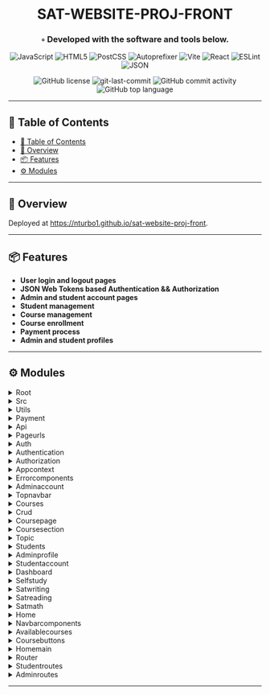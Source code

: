 <div align="center">
<h1 align="center">
<br>SAT-WEBSITE-PROJ-FRONT</h1>
<h3>◦ Developed with the software and tools below.</h3>

<p align="center">
<img src="https://img.shields.io/badge/JavaScript-F7DF1E.svg?style=flat-square&logo=JavaScript&logoColor=black" alt="JavaScript" />
<img src="https://img.shields.io/badge/HTML5-E34F26.svg?style=flat-square&logo=HTML5&logoColor=white" alt="HTML5" />
<img src="https://img.shields.io/badge/PostCSS-DD3A0A.svg?style=flat-square&logo=PostCSS&logoColor=white" alt="PostCSS" />
<img src="https://img.shields.io/badge/Autoprefixer-DD3735.svg?style=flat-square&logo=Autoprefixer&logoColor=white" alt="Autoprefixer" />

<img src="https://img.shields.io/badge/Vite-646CFF.svg?style=flat-square&logo=Vite&logoColor=white" alt="Vite" />
<img src="https://img.shields.io/badge/React-61DAFB.svg?style=flat-square&logo=React&logoColor=black" alt="React" />
<img src="https://img.shields.io/badge/ESLint-4B32C3.svg?style=flat-square&logo=ESLint&logoColor=white" alt="ESLint" />
<img src="https://img.shields.io/badge/JSON-000000.svg?style=flat-square&logo=JSON&logoColor=white" alt="JSON" />
</p>
<img src="https://img.shields.io/github/license/NTurbo1/sat-website-proj-front?style=flat-square&color=5D6D7E" alt="GitHub license" />
<img src="https://img.shields.io/github/last-commit/NTurbo1/sat-website-proj-front?style=flat-square&color=5D6D7E" alt="git-last-commit" />
<img src="https://img.shields.io/github/commit-activity/m/NTurbo1/sat-website-proj-front?style=flat-square&color=5D6D7E" alt="GitHub commit activity" />
<img src="https://img.shields.io/github/languages/top/NTurbo1/sat-website-proj-front?style=flat-square&color=5D6D7E" alt="GitHub top language" />
</div>

---

## 📖 Table of Contents
- [📖 Table of Contents](#-table-of-contents)
- [📍 Overview](#-overview)
- [📦 Features](#-features)
- [⚙️ Modules](#modules)

---


## 📍 Overview

Deployed at https://nturbo1.github.io/sat-website-proj-front.

---

## 📦 Features
- **User login and logout pages**
- **JSON Web Tokens based Authentication && Authorization**
- **Admin and student account pages**
- **Student management**
- **Course management**
- **Course enrollment**
- **Payment process**
- **Admin and student profiles**

---

## ⚙️ Modules

<details closed><summary>Root</summary>

| File                                                                                                 | Summary       |
| ---                                                                                                  | ---           |
| [vite.config.js](https://github.com/NTurbo1/sat-website-proj-front/blob/main/vite.config.js)         | ► INSERT-TEXT |
| [.eslintrc.cjs](https://github.com/NTurbo1/sat-website-proj-front/blob/main/.eslintrc.cjs)           | ► INSERT-TEXT |
| [tailwind.config.js](https://github.com/NTurbo1/sat-website-proj-front/blob/main/tailwind.config.js) | ► INSERT-TEXT |
| [package.json](https://github.com/NTurbo1/sat-website-proj-front/blob/main/package.json)             | ► INSERT-TEXT |
| [index.html](https://github.com/NTurbo1/sat-website-proj-front/blob/main/index.html)                 | ► INSERT-TEXT |
| [postcss.config.js](https://github.com/NTurbo1/sat-website-proj-front/blob/main/postcss.config.js)   | ► INSERT-TEXT |
| [package-lock.json](https://github.com/NTurbo1/sat-website-proj-front/blob/main/package-lock.json)   | ► INSERT-TEXT |

</details>

<details closed><summary>Src</summary>

| File                                                                                   | Summary       |
| ---                                                                                    | ---           |
| [App.css](https://github.com/NTurbo1/sat-website-proj-front/blob/main/src/App.css)     | ► INSERT-TEXT |
| [index.css](https://github.com/NTurbo1/sat-website-proj-front/blob/main/src/index.css) | ► INSERT-TEXT |
| [main.jsx](https://github.com/NTurbo1/sat-website-proj-front/blob/main/src/main.jsx)   | ► INSERT-TEXT |
| [App.jsx](https://github.com/NTurbo1/sat-website-proj-front/blob/main/src/App.jsx)     | ► INSERT-TEXT |

</details>

<details closed><summary>Utils</summary>

| File                                                                                                             | Summary       |
| ---                                                                                                              | ---           |
| [socialMediaLinks.js](https://github.com/NTurbo1/sat-website-proj-front/blob/main/src/utils/socialMediaLinks.js) | ► INSERT-TEXT |
| [constants.jsx](https://github.com/NTurbo1/sat-website-proj-front/blob/main/src/utils/constants.jsx)             | ► INSERT-TEXT |

</details>

<details closed><summary>Payment</summary>

| File                                                                                                 | Summary       |
| ---                                                                                                  | ---           |
| [stripe.js](https://github.com/NTurbo1/sat-website-proj-front/blob/main/src/utils/payment/stripe.js) | ► INSERT-TEXT |

</details>

<details closed><summary>Api</summary>

| File                                                                                                                         | Summary       |
| ---                                                                                                                          | ---           |
| [apiEndpoints.js](https://github.com/NTurbo1/sat-website-proj-front/blob/main/src/utils/api/apiEndpoints.js)                 | ► INSERT-TEXT |
| [apiEndpointConstants.js](https://github.com/NTurbo1/sat-website-proj-front/blob/main/src/utils/api/apiEndpointConstants.js) | ► INSERT-TEXT |
| [dynamicApiEndpoints.js](https://github.com/NTurbo1/sat-website-proj-front/blob/main/src/utils/api/dynamicApiEndpoints.js)   | ► INSERT-TEXT |

</details>

<details closed><summary>Pageurls</summary>

| File                                                                                                                                  | Summary       |
| ---                                                                                                                                   | ---           |
| [dynamicStudentPageUrls.js](https://github.com/NTurbo1/sat-website-proj-front/blob/main/src/utils/pageUrls/dynamicStudentPageUrls.js) | ► INSERT-TEXT |
| [dynamicAdminPageUrls.js](https://github.com/NTurbo1/sat-website-proj-front/blob/main/src/utils/pageUrls/dynamicAdminPageUrls.js)     | ► INSERT-TEXT |
| [pageUrls.js](https://github.com/NTurbo1/sat-website-proj-front/blob/main/src/utils/pageUrls/pageUrls.js)                             | ► INSERT-TEXT |

</details>

<details closed><summary>Auth</summary>

| File                                                                                                                 | Summary       |
| ---                                                                                                                  | ---           |
| [AuthProvider.jsx](https://github.com/NTurbo1/sat-website-proj-front/blob/main/src/components/auth/AuthProvider.jsx) | ► INSERT-TEXT |

</details>

<details closed><summary>Authentication</summary>

| File                                                                                                                                            | Summary       |
| ---                                                                                                                                             | ---           |
| [AuthenticatedRoute.jsx](https://github.com/NTurbo1/sat-website-proj-front/blob/main/src/components/auth/authentication/AuthenticatedRoute.jsx) | ► INSERT-TEXT |

</details>

<details closed><summary>Authorization</summary>

| File                                                                                                                                         | Summary       |
| ---                                                                                                                                          | ---           |
| [AdminAuthorized.jsx](https://github.com/NTurbo1/sat-website-proj-front/blob/main/src/components/auth/authorization/AdminAuthorized.jsx)     | ► INSERT-TEXT |
| [StudentAuthorized.jsx](https://github.com/NTurbo1/sat-website-proj-front/blob/main/src/components/auth/authorization/StudentAuthorized.jsx) | ► INSERT-TEXT |

</details>

<details closed><summary>Appcontext</summary>

| File                                                                                                                                           | Summary       |
| ---                                                                                                                                            | ---           |
| [authContext.js](https://github.com/NTurbo1/sat-website-proj-front/blob/main/src/components/appContext/authContext.js)                         | ► INSERT-TEXT |
| [availableCoursesContext.js](https://github.com/NTurbo1/sat-website-proj-front/blob/main/src/components/appContext/availableCoursesContext.js) | ► INSERT-TEXT |

</details>

<details closed><summary>Errorcomponents</summary>

| File                                                                                                                            | Summary       |
| ---                                                                                                                             | ---           |
| [PageNotFound.jsx](https://github.com/NTurbo1/sat-website-proj-front/blob/main/src/components/errorComponents/PageNotFound.jsx) | ► INSERT-TEXT |

</details>

<details closed><summary>Adminaccount</summary>

| File                                                                                                                                                 | Summary       |
| ---                                                                                                                                                  | ---           |
| [AdminAccountDashboard.jsx](https://github.com/NTurbo1/sat-website-proj-front/blob/main/src/components/Admin/adminAccount/AdminAccountDashboard.jsx) | ► INSERT-TEXT |
| [AdminAccountSideBar.jsx](https://github.com/NTurbo1/sat-website-proj-front/blob/main/src/components/Admin/adminAccount/AdminAccountSideBar.jsx)     | ► INSERT-TEXT |
| [AdminAccountPage.jsx](https://github.com/NTurbo1/sat-website-proj-front/blob/main/src/components/Admin/adminAccount/AdminAccountPage.jsx)           | ► INSERT-TEXT |

</details>

<details closed><summary>Topnavbar</summary>

| File                                                                                                                                                                               | Summary       |
| ---                                                                                                                                                                                | ---           |
| [AdminAccountTopNavBar.jsx](https://github.com/NTurbo1/sat-website-proj-front/blob/main/src/components/Admin/adminAccount/topNavBar/AdminAccountTopNavBar.jsx)                     | ► INSERT-TEXT |
| [AdminAccountTopNavLinks.jsx](https://github.com/NTurbo1/sat-website-proj-front/blob/main/src/components/Admin/adminAccount/topNavBar/AdminAccountTopNavLinks.jsx)                 | ► INSERT-TEXT |
| [StudentAccountTopNavBar.jsx](https://github.com/NTurbo1/sat-website-proj-front/blob/main/src/components/Student/studentAccount/courses/topNavBar/StudentAccountTopNavBar.jsx)     | ► INSERT-TEXT |
| [StudentAccountTopNavLinks.jsx](https://github.com/NTurbo1/sat-website-proj-front/blob/main/src/components/Student/studentAccount/courses/topNavBar/StudentAccountTopNavLinks.jsx) | ► INSERT-TEXT |

</details>

<details closed><summary>Courses</summary>

| File                                                                                                                                                                     | Summary       |
| ---                                                                                                                                                                      | ---           |
| [AllCourses.jsx](https://github.com/NTurbo1/sat-website-proj-front/blob/main/src/components/Admin/adminAccount/courses/AllCourses.jsx)                                   | ► INSERT-TEXT |
| [NewCourseForm.jsx](https://github.com/NTurbo1/sat-website-proj-front/blob/main/src/components/Admin/adminAccount/courses/NewCourseForm.jsx)                             | ► INSERT-TEXT |
| [AllCoursesPage.jsx](https://github.com/NTurbo1/sat-website-proj-front/blob/main/src/components/Admin/adminAccount/courses/AllCoursesPage.jsx)                           | ► INSERT-TEXT |
| [CourseCard.jsx](https://github.com/NTurbo1/sat-website-proj-front/blob/main/src/components/Admin/adminAccount/courses/CourseCard.jsx)                                   | ► INSERT-TEXT |
| [StudentCourses.jsx](https://github.com/NTurbo1/sat-website-proj-front/blob/main/src/components/Student/studentAccount/courses/StudentCourses.jsx)                       | ► INSERT-TEXT |
| [StudentEnrolledCourseCard.jsx](https://github.com/NTurbo1/sat-website-proj-front/blob/main/src/components/Student/studentAccount/courses/StudentEnrolledCourseCard.jsx) | ► INSERT-TEXT |
| [StudentCourseCard.jsx](https://github.com/NTurbo1/sat-website-proj-front/blob/main/src/components/Home/navBarComponents/courses/StudentCourseCard.jsx)                  | ► INSERT-TEXT |

</details>

<details closed><summary>Crud</summary>

| File                                                                                                                                                    | Summary       |
| ---                                                                                                                                                     | ---           |
| [CourseCRUD.js](https://github.com/NTurbo1/sat-website-proj-front/blob/main/src/components/Admin/adminAccount/courses/CRUD/CourseCRUD.js)               | ► INSERT-TEXT |
| [TopicCRUD.js](https://github.com/NTurbo1/sat-website-proj-front/blob/main/src/components/Admin/adminAccount/courses/CRUD/TopicCRUD.js)                 | ► INSERT-TEXT |
| [CourseSectionCRUD.js](https://github.com/NTurbo1/sat-website-proj-front/blob/main/src/components/Admin/adminAccount/courses/CRUD/CourseSectionCRUD.js) | ► INSERT-TEXT |
| [CourseConstants.js](https://github.com/NTurbo1/sat-website-proj-front/blob/main/src/components/Admin/adminAccount/courses/CRUD/CourseConstants.js)     | ► INSERT-TEXT |

</details>

<details closed><summary>Coursepage</summary>

| File                                                                                                                                                                                          | Summary       |
| ---                                                                                                                                                                                           | ---           |
| [CourseInfo.jsx](https://github.com/NTurbo1/sat-website-proj-front/blob/main/src/components/Admin/adminAccount/courses/coursePage/CourseInfo.jsx)                                             | ► INSERT-TEXT |
| [CoursePage.jsx](https://github.com/NTurbo1/sat-website-proj-front/blob/main/src/components/Admin/adminAccount/courses/coursePage/CoursePage.jsx)                                             | ► INSERT-TEXT |
| [UpdateCourseForm.jsx](https://github.com/NTurbo1/sat-website-proj-front/blob/main/src/components/Admin/adminAccount/courses/coursePage/UpdateCourseForm.jsx)                                 | ► INSERT-TEXT |
| [StudentEnrolledCourseIntroPage.jsx](https://github.com/NTurbo1/sat-website-proj-front/blob/main/src/components/Student/studentAccount/courses/coursePage/StudentEnrolledCourseIntroPage.jsx) | ► INSERT-TEXT |
| [StudentEnrolledCourseInfo.jsx](https://github.com/NTurbo1/sat-website-proj-front/blob/main/src/components/Student/studentAccount/courses/coursePage/StudentEnrolledCourseInfo.jsx)           | ► INSERT-TEXT |
| [StudentEnrolledCoursePage.jsx](https://github.com/NTurbo1/sat-website-proj-front/blob/main/src/components/Student/studentAccount/courses/coursePage/StudentEnrolledCoursePage.jsx)           | ► INSERT-TEXT |

</details>

<details closed><summary>Coursesection</summary>

| File                                                                                                                                                                                                          | Summary       |
| ---                                                                                                                                                                                                           | ---           |
| [CourseSectionPage.jsx](https://github.com/NTurbo1/sat-website-proj-front/blob/main/src/components/Admin/adminAccount/courses/coursePage/courseSection/CourseSectionPage.jsx)                                 | ► INSERT-TEXT |
| [CourseSectionsList.jsx](https://github.com/NTurbo1/sat-website-proj-front/blob/main/src/components/Admin/adminAccount/courses/coursePage/courseSection/CourseSectionsList.jsx)                               | ► INSERT-TEXT |
| [UpdateCourseSectionForm.jsx](https://github.com/NTurbo1/sat-website-proj-front/blob/main/src/components/Admin/adminAccount/courses/coursePage/courseSection/UpdateCourseSectionForm.jsx)                     | ► INSERT-TEXT |
| [NewCourseSectionForm.jsx](https://github.com/NTurbo1/sat-website-proj-front/blob/main/src/components/Admin/adminAccount/courses/coursePage/courseSection/NewCourseSectionForm.jsx)                           | ► INSERT-TEXT |
| [CourseSectionDescription.jsx](https://github.com/NTurbo1/sat-website-proj-front/blob/main/src/components/Admin/adminAccount/courses/coursePage/courseSection/CourseSectionDescription.jsx)                   | ► INSERT-TEXT |
| [StudentCourseSectionsList.jsx](https://github.com/NTurbo1/sat-website-proj-front/blob/main/src/components/Student/studentAccount/courses/coursePage/courseSection/StudentCourseSectionsList.jsx)             | ► INSERT-TEXT |
| [StudentCourseSectionPage.jsx](https://github.com/NTurbo1/sat-website-proj-front/blob/main/src/components/Student/studentAccount/courses/coursePage/courseSection/StudentCourseSectionPage.jsx)               | ► INSERT-TEXT |
| [StudentCourseSectionDescription.jsx](https://github.com/NTurbo1/sat-website-proj-front/blob/main/src/components/Student/studentAccount/courses/coursePage/courseSection/StudentCourseSectionDescription.jsx) | ► INSERT-TEXT |

</details>

<details closed><summary>Topic</summary>

| File                                                                                                                                                                                                | Summary       |
| ---                                                                                                                                                                                                 | ---           |
| [UpdateTopicForm.jsx](https://github.com/NTurbo1/sat-website-proj-front/blob/main/src/components/Admin/adminAccount/courses/coursePage/courseSection/topic/UpdateTopicForm.jsx)                     | ► INSERT-TEXT |
| [TopicPage.jsx](https://github.com/NTurbo1/sat-website-proj-front/blob/main/src/components/Admin/adminAccount/courses/coursePage/courseSection/topic/TopicPage.jsx)                                 | ► INSERT-TEXT |
| [NewTopicForm.jsx](https://github.com/NTurbo1/sat-website-proj-front/blob/main/src/components/Admin/adminAccount/courses/coursePage/courseSection/topic/NewTopicForm.jsx)                           | ► INSERT-TEXT |
| [TopicDescription.jsx](https://github.com/NTurbo1/sat-website-proj-front/blob/main/src/components/Admin/adminAccount/courses/coursePage/courseSection/topic/TopicDescription.jsx)                   | ► INSERT-TEXT |
| [TopicsSideBar.jsx](https://github.com/NTurbo1/sat-website-proj-front/blob/main/src/components/Admin/adminAccount/courses/coursePage/courseSection/topic/TopicsSideBar.jsx)                         | ► INSERT-TEXT |
| [StudentTopicPage.jsx](https://github.com/NTurbo1/sat-website-proj-front/blob/main/src/components/Student/studentAccount/courses/coursePage/courseSection/topic/StudentTopicPage.jsx)               | ► INSERT-TEXT |
| [StudentTopicDescription.jsx](https://github.com/NTurbo1/sat-website-proj-front/blob/main/src/components/Student/studentAccount/courses/coursePage/courseSection/topic/StudentTopicDescription.jsx) | ► INSERT-TEXT |
| [StudentTopicsSideBar.jsx](https://github.com/NTurbo1/sat-website-proj-front/blob/main/src/components/Student/studentAccount/courses/coursePage/courseSection/topic/StudentTopicsSideBar.jsx)       | ► INSERT-TEXT |

</details>

<details closed><summary>Students</summary>

| File                                                                                                                                                          | Summary       |
| ---                                                                                                                                                           | ---           |
| [StudentCRUD.js](https://github.com/NTurbo1/sat-website-proj-front/blob/main/src/components/Admin/adminAccount/students/StudentCRUD.js)                       | ► INSERT-TEXT |
| [AllStudents.jsx](https://github.com/NTurbo1/sat-website-proj-front/blob/main/src/components/Admin/adminAccount/students/AllStudents.jsx)                     | ► INSERT-TEXT |
| [StudentUpdateDropDown.jsx](https://github.com/NTurbo1/sat-website-proj-front/blob/main/src/components/Admin/adminAccount/students/StudentUpdateDropDown.jsx) | ► INSERT-TEXT |

</details>

<details closed><summary>Adminprofile</summary>

| File                                                                                                                                                            | Summary       |
| ---                                                                                                                                                             | ---           |
| [Services.jsx](https://github.com/NTurbo1/sat-website-proj-front/blob/main/src/components/Admin/adminAccount/adminProfile/Services.jsx)                         | ► INSERT-TEXT |
| [ProfilePhotoChange.jsx](https://github.com/NTurbo1/sat-website-proj-front/blob/main/src/components/Admin/adminAccount/adminProfile/ProfilePhotoChange.jsx)     | ► INSERT-TEXT |
| [AdminProfileProvider.jsx](https://github.com/NTurbo1/sat-website-proj-front/blob/main/src/components/Admin/adminAccount/adminProfile/AdminProfileProvider.jsx) | ► INSERT-TEXT |
| [AdminContacts.jsx](https://github.com/NTurbo1/sat-website-proj-front/blob/main/src/components/Admin/adminAccount/adminProfile/AdminContacts.jsx)               | ► INSERT-TEXT |
| [AdminProfile.jsx](https://github.com/NTurbo1/sat-website-proj-front/blob/main/src/components/Admin/adminAccount/adminProfile/AdminProfile.jsx)                 | ► INSERT-TEXT |
| [AboutMe.jsx](https://github.com/NTurbo1/sat-website-proj-front/blob/main/src/components/Admin/adminAccount/adminProfile/AboutMe.jsx)                           | ► INSERT-TEXT |

</details>

<details closed><summary>Studentaccount</summary>

| File                                                                                                                                                     | Summary       |
| ---                                                                                                                                                      | ---           |
| [StudentProfile.jsx](https://github.com/NTurbo1/sat-website-proj-front/blob/main/src/components/Student/studentAccount/StudentProfile.jsx)               | ► INSERT-TEXT |
| [MockTests.jsx](https://github.com/NTurbo1/sat-website-proj-front/blob/main/src/components/Student/studentAccount/MockTests.jsx)                         | ► INSERT-TEXT |
| [StudentAccountSideBar.jsx](https://github.com/NTurbo1/sat-website-proj-front/blob/main/src/components/Student/studentAccount/StudentAccountSideBar.jsx) | ► INSERT-TEXT |
| [StudentAccountPage.jsx](https://github.com/NTurbo1/sat-website-proj-front/blob/main/src/components/Student/studentAccount/StudentAccountPage.jsx)       | ► INSERT-TEXT |

</details>

<details closed><summary>Dashboard</summary>

| File                                                                                                                                                                   | Summary       |
| ---                                                                                                                                                                    | ---           |
| [StudentSchedule.jsx](https://github.com/NTurbo1/sat-website-proj-front/blob/main/src/components/Student/studentAccount/dashboard/StudentSchedule.jsx)                 | ► INSERT-TEXT |
| [EnrolledCoursesSlider.jsx](https://github.com/NTurbo1/sat-website-proj-front/blob/main/src/components/Student/studentAccount/dashboard/EnrolledCoursesSlider.jsx)     | ► INSERT-TEXT |
| [StudentAccountDashboard.jsx](https://github.com/NTurbo1/sat-website-proj-front/blob/main/src/components/Student/studentAccount/dashboard/StudentAccountDashboard.jsx) | ► INSERT-TEXT |
| [TodaysTasks.jsx](https://github.com/NTurbo1/sat-website-proj-front/blob/main/src/components/Student/studentAccount/dashboard/TodaysTasks.jsx)                         | ► INSERT-TEXT |

</details>

<details closed><summary>Selfstudy</summary>

| File                                                                                                                  | Summary       |
| ---                                                                                                                   | ---           |
| [IntroToSAT.jsx](https://github.com/NTurbo1/sat-website-proj-front/blob/main/src/components/selfStudy/IntroToSAT.jsx) | ► INSERT-TEXT |

</details>

<details closed><summary>Satwriting</summary>

| File                                                                                                                                                         | Summary       |
| ---                                                                                                                                                          | ---           |
| [SatWritingSelfStudy.jsx](https://github.com/NTurbo1/sat-website-proj-front/blob/main/src/components/selfStudy/satWriting/SatWritingSelfStudy.jsx)           | ► INSERT-TEXT |
| [SatWritingSelfStudyIntro.jsx](https://github.com/NTurbo1/sat-website-proj-front/blob/main/src/components/selfStudy/satWriting/SatWritingSelfStudyIntro.jsx) | ► INSERT-TEXT |
| [SatWritingSelfStudyLinks.jsx](https://github.com/NTurbo1/sat-website-proj-front/blob/main/src/components/selfStudy/satWriting/SatWritingSelfStudyLinks.jsx) | ► INSERT-TEXT |

</details>

<details closed><summary>Satreading</summary>

| File                                                                                                                                                         | Summary       |
| ---                                                                                                                                                          | ---           |
| [SatReadingSelfStudy.jsx](https://github.com/NTurbo1/sat-website-proj-front/blob/main/src/components/selfStudy/satReading/SatReadingSelfStudy.jsx)           | ► INSERT-TEXT |
| [SatReadingSelfStudyLinks.jsx](https://github.com/NTurbo1/sat-website-proj-front/blob/main/src/components/selfStudy/satReading/SatReadingSelfStudyLinks.jsx) | ► INSERT-TEXT |
| [SatReadingSelfStudyIntro.jsx](https://github.com/NTurbo1/sat-website-proj-front/blob/main/src/components/selfStudy/satReading/SatReadingSelfStudyIntro.jsx) | ► INSERT-TEXT |

</details>

<details closed><summary>Satmath</summary>

| File                                                                                                                                                | Summary       |
| ---                                                                                                                                                 | ---           |
| [SatMathSelfStudyIntro.jsx](https://github.com/NTurbo1/sat-website-proj-front/blob/main/src/components/selfStudy/satMath/SatMathSelfStudyIntro.jsx) | ► INSERT-TEXT |
| [SatMathSelfStudyLinks.jsx](https://github.com/NTurbo1/sat-website-proj-front/blob/main/src/components/selfStudy/satMath/SatMathSelfStudyLinks.jsx) | ► INSERT-TEXT |
| [SatMathSelfStudy.jsx](https://github.com/NTurbo1/sat-website-proj-front/blob/main/src/components/selfStudy/satMath/SatMathSelfStudy.jsx)           | ► INSERT-TEXT |

</details>

<details closed><summary>Home</summary>

| File                                                                                                     | Summary       |
| ---                                                                                                      | ---           |
| [NavBar.jsx](https://github.com/NTurbo1/sat-website-proj-front/blob/main/src/components/Home/NavBar.jsx) | ► INSERT-TEXT |
| [Home.jsx](https://github.com/NTurbo1/sat-website-proj-front/blob/main/src/components/Home/Home.jsx)     | ► INSERT-TEXT |

</details>

<details closed><summary>Navbarcomponents</summary>

| File                                                                                                                                          | Summary       |
| ---                                                                                                                                           | ---           |
| [ProfileDropDown.jsx](https://github.com/NTurbo1/sat-website-proj-front/blob/main/src/components/Home/navBarComponents/ProfileDropDown.jsx)   | ► INSERT-TEXT |
| [RegisterPage.jsx](https://github.com/NTurbo1/sat-website-proj-front/blob/main/src/components/Home/navBarComponents/RegisterPage.jsx)         | ► INSERT-TEXT |
| [ContactsPage.jsx](https://github.com/NTurbo1/sat-website-proj-front/blob/main/src/components/Home/navBarComponents/ContactsPage.jsx)         | ► INSERT-TEXT |
| [ServicesPage.jsx](https://github.com/NTurbo1/sat-website-proj-front/blob/main/src/components/Home/navBarComponents/ServicesPage.jsx)         | ► INSERT-TEXT |
| [SocialMediaLinks.jsx](https://github.com/NTurbo1/sat-website-proj-front/blob/main/src/components/Home/navBarComponents/SocialMediaLinks.jsx) | ► INSERT-TEXT |
| [LoginPage.jsx](https://github.com/NTurbo1/sat-website-proj-front/blob/main/src/components/Home/navBarComponents/LoginPage.jsx)               | ► INSERT-TEXT |
| [NavLinks.jsx](https://github.com/NTurbo1/sat-website-proj-front/blob/main/src/components/Home/navBarComponents/NavLinks.jsx)                 | ► INSERT-TEXT |
| [DropdownMenu.jsx](https://github.com/NTurbo1/sat-website-proj-front/blob/main/src/components/Home/navBarComponents/DropdownMenu.jsx)         | ► INSERT-TEXT |
| [AboutPage.jsx](https://github.com/NTurbo1/sat-website-proj-front/blob/main/src/components/Home/navBarComponents/AboutPage.jsx)               | ► INSERT-TEXT |

</details>

<details closed><summary>Availablecourses</summary>

| File                                                                                                                                                                                   | Summary       |
| ---                                                                                                                                                                                    | ---           |
| [AvailableCourses.jsx](https://github.com/NTurbo1/sat-website-proj-front/blob/main/src/components/Home/navBarComponents/courses/availableCourses/AvailableCourses.jsx)                 | ► INSERT-TEXT |
| [AvailableCourseCard.jsx](https://github.com/NTurbo1/sat-website-proj-front/blob/main/src/components/Home/navBarComponents/courses/availableCourses/AvailableCourseCard.jsx)           | ► INSERT-TEXT |
| [AvailableCoursesProvider.jsx](https://github.com/NTurbo1/sat-website-proj-front/blob/main/src/components/Home/navBarComponents/courses/availableCourses/AvailableCoursesProvider.jsx) | ► INSERT-TEXT |
| [AvailableCourse.jsx](https://github.com/NTurbo1/sat-website-proj-front/blob/main/src/components/Home/navBarComponents/courses/availableCourses/AvailableCourse.jsx)                   | ► INSERT-TEXT |

</details>

<details closed><summary>Coursebuttons</summary>

| File                                                                                                                                                                                    | Summary       |
| ---                                                                                                                                                                                     | ---           |
| [CourseBuyButtonAfterLogIn.jsx](https://github.com/NTurbo1/sat-website-proj-front/blob/main/src/components/Home/navBarComponents/courses/courseButtons/CourseBuyButtonAfterLogIn.jsx)   | ► INSERT-TEXT |
| [CourseEnrolledButton.jsx](https://github.com/NTurbo1/sat-website-proj-front/blob/main/src/components/Home/navBarComponents/courses/courseButtons/CourseEnrolledButton.jsx)             | ► INSERT-TEXT |
| [CourseBuyButtonBeforeLogIn.jsx](https://github.com/NTurbo1/sat-website-proj-front/blob/main/src/components/Home/navBarComponents/courses/courseButtons/CourseBuyButtonBeforeLogIn.jsx) | ► INSERT-TEXT |

</details>

<details closed><summary>Homemain</summary>

| File                                                                                                                                    | Summary       |
| ---                                                                                                                                     | ---           |
| [FaQuestion.jsx](https://github.com/NTurbo1/sat-website-proj-front/blob/main/src/components/Home/HomeMain/FaQuestion.jsx)               | ► INSERT-TEXT |
| [TutorPortfolioBox.jsx](https://github.com/NTurbo1/sat-website-proj-front/blob/main/src/components/Home/HomeMain/TutorPortfolioBox.jsx) | ► INSERT-TEXT |
| [HomeMainBody.jsx](https://github.com/NTurbo1/sat-website-proj-front/blob/main/src/components/Home/HomeMain/HomeMainBody.jsx)           | ► INSERT-TEXT |
| [FaqComponent.jsx](https://github.com/NTurbo1/sat-website-proj-front/blob/main/src/components/Home/HomeMain/FaqComponent.jsx)           | ► INSERT-TEXT |
| [FaQuestionsBox.jsx](https://github.com/NTurbo1/sat-website-proj-front/blob/main/src/components/Home/HomeMain/FaQuestionsBox.jsx)       | ► INSERT-TEXT |
| [ShortSATQuizBox.jsx](https://github.com/NTurbo1/sat-website-proj-front/blob/main/src/components/Home/HomeMain/ShortSATQuizBox.jsx)     | ► INSERT-TEXT |
| [HomeWelcome.jsx](https://github.com/NTurbo1/sat-website-proj-front/blob/main/src/components/Home/HomeMain/HomeWelcome.jsx)             | ► INSERT-TEXT |

</details>

<details closed><summary>Router</summary>

| File                                                                                                  | Summary       |
| ---                                                                                                   | ---           |
| [homeRoute.jsx](https://github.com/NTurbo1/sat-website-proj-front/blob/main/src/router/homeRoute.jsx) | ► INSERT-TEXT |
| [router.jsx](https://github.com/NTurbo1/sat-website-proj-front/blob/main/src/router/router.jsx)       | ► INSERT-TEXT |

</details>

<details closed><summary>Studentroutes</summary>

| File                                                                                                                                                    | Summary       |
| ---                                                                                                                                                     | ---           |
| [studentRoute.jsx](https://github.com/NTurbo1/sat-website-proj-front/blob/main/src/router/studentRoutes/studentRoute.jsx)                               | ► INSERT-TEXT |
| [studentEnrolledCourseRoutes.jsx](https://github.com/NTurbo1/sat-website-proj-front/blob/main/src/router/studentRoutes/studentEnrolledCourseRoutes.jsx) | ► INSERT-TEXT |

</details>

<details closed><summary>Adminroutes</summary>

| File                                                                                                                                            | Summary       |
| ---                                                                                                                                             | ---           |
| [adminTopicRoutes.jsx](https://github.com/NTurbo1/sat-website-proj-front/blob/main/src/router/adminRoutes/adminTopicRoutes.jsx)                 | ► INSERT-TEXT |
| [adminCourseSectionRoutes.jsx](https://github.com/NTurbo1/sat-website-proj-front/blob/main/src/router/adminRoutes/adminCourseSectionRoutes.jsx) | ► INSERT-TEXT |
| [adminRoute.jsx](https://github.com/NTurbo1/sat-website-proj-front/blob/main/src/router/adminRoutes/adminRoute.jsx)                             | ► INSERT-TEXT |

</details>

---
